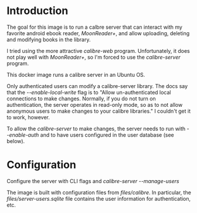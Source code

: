 Introduction
============

The goal for this image is to run a calbre server that can interact with my favorite android ebook reader, *MoonReader+*, and allow uploading, deleting and modifying books in the library.

I tried using the more attractive *calibre-web* program. Unfortunately, it does not play well with *MoonReader+*, so I'm forced to use the *calibre-server* program.

This docker image runs a calibre server in an Ubuntu OS.

Only authenticated users can modify a calibre-server library. The docs say that the *--enable-local-write* flag is to "Allow un-authenticated local connections to make changes. Normally, if you do not turn on authentication, the server operates in read-only mode, so as to not allow anonymous users to make changes to your calibre libraries." I couldn't get it to work, however.

To allow the *calibre-server* to make changes, the server needs to run with *--enable-auth* and to have users configured in the user database (see below).

Configuration
=============

Configure the server with CLI flags and *calibre-server --manage-users*

The image is built with configuration files from *files/calibre*. In particular, the *files/server-users.sqlite* file contains the user information for authentication, etc.